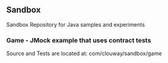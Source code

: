 ## Sandbox

Sandbox Repository for Java samples and experiments

### Game - JMock example that uses contract tests

Source and Tests are located at: com/clouway/sandbox/game

